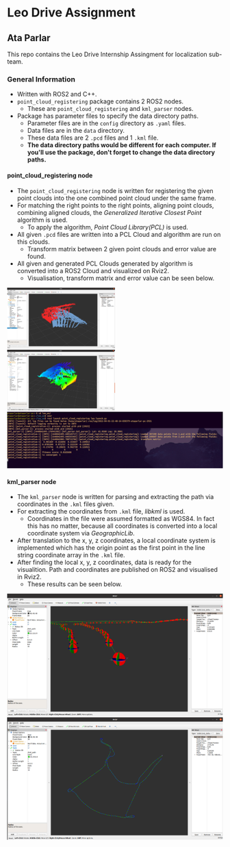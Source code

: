 # Leo Drive Assignment
## Ata Parlar

This repo contains the Leo Drive Internship Assingment for localization sub-team.

### General Information
* Written with ROS2 and C++.
* `point_cloud_registering` package contains 2 ROS2 nodes.
  * These are `point_cloud_registering` and `kml_parser` nodes.
* Package has parameter files to specify the data directory paths.
  * Parameter files are in the `config` directory as `.yaml` files.
  * Data files are in the `data` directory.
  * These data files are 2 `.pcd` files and 1 `.kml` file.
  * **The data directory paths would be different for each computer. If you'll use the package, don't forget to change the data directory paths.**


#### point_cloud_registering node

* The `point_cloud_registering` node is written for registering the given point clouds into the one combined point cloud under the same frame.
* For matching the right points to the right points, aligning point clouds, combining aligned clouds, the *Generalized Iterative Closest Point* algorithm is used.
  * To apply the algorithm, *Point Cloud Library(PCL)* is used.
* All given `.pcd` files are written into a PCL Cloud and algorithm are run on this clouds.
  * Transform matrix between 2 given point clouds and error value are found.
* All given and generated PCL Clouds generated by algorithm is converted into a ROS2 Cloud and visualized on Rviz2.
  * Visualisation, transform matrix and error value can be seen below.

<img src="pic/rviz-pcs.png" width="50%">
<img src="pic/rviz-pc-aligned.png" width="50%">
<img src="pic/terminal-gicp.png" width="100%">



#### kml_parser node

* The `kml_parser` node is written for parsing and extracting the path via coordinates in the `.kml` files given.
* For extracting the coordinates from `.kml` file, *libkml* is used.
  * Coordinates in the file were assumed formatted as WGS84. In fact this has no matter, because all coordinates is converted into a local coordinate system via *GeographicLib*.
* After translation to the x, y, z coordinates, a local coordinate system is implemented which has the origin point as the first point in the line string coordinate array in the `.kml` file.
* After finding the local x, y, z coordinates, data is ready for the visualition. Path and coordinates are published on ROS2 and visualised in Rviz2.
  * These results can be seen below.

<img src="pic/rviz-coordinates.png" width="100%">
<img src="pic/rviz-path.png" width="100%">